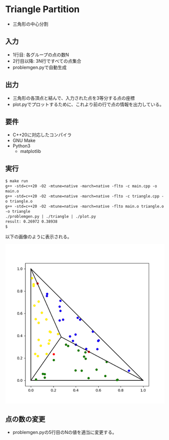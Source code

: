 # Triangle Partition
- 三角形の中心分割

## 入力
- 1行目: 各グループの点の数N
- 2行目以降: 3N行ですべての点集合
- problemgen.pyで自動生成

## 出力
- 三角形の各頂点と結んで、入力された点を3等分する点の座標
- plot.pyでプロットするために、これより前の行で点の情報を出力している。

## 要件
- C++20に対応したコンパイラ
- GNU Make
- Python3
  - matplotlib

## 実行
```
$ make run
g++ -std=c++20 -O2 -mtune=native -march=native -flto -c main.cpp -o main.o
g++ -std=c++20 -O2 -mtune=native -march=native -flto -c triangle.cpp -o triangle.o
g++ -std=c++20 -O2 -mtune=native -march=native -flto main.o triangle.o -o triangle
./problemgen.py | ./triangle | ./plot.py
result: 0.26972 0.38938
$
```
以下の画像のように表示される。

<img src=fig1.png>

## 点の数の変更
- problemgen.pyの5行目のNの値を適当に変更する。
